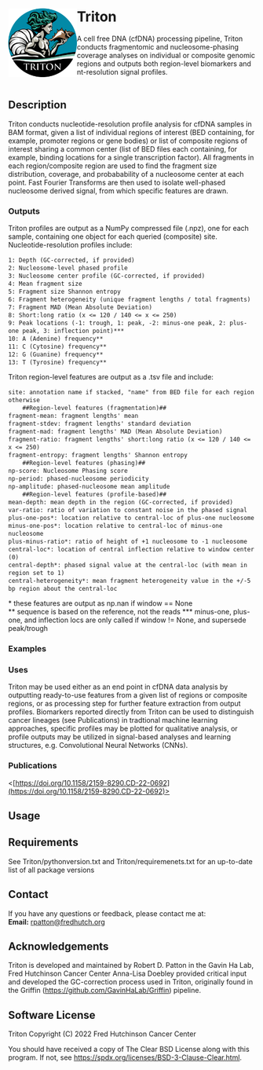 # Triton <img src="misc/logo_v1.png" width="140" align="left">
A cell free DNA (cfDNA) processing pipeline, Triton conducts fragmentomic and nucleosome-phasing coverage analyses on individual or
composite genomic regions and outputs both region-level biomarkers and nt-resolution signal profiles.
<br/><br/>


## Description
Triton conducts nucleotide-resolution profile analysis for cfDNA samples in BAM format, given a list of individual regions of interest (BED containing,
for example, promoter regions or gene bodies) or list of composite regions of interest sharing a common center (list of BED files each containing, for
example, binding locations for a single transcription factor). All fragments in each region/composite region are used to find the fragment size
distribution, coverage, and probabability of a nucleosome center at each point. Fast Fourier Transforms are then used to isolate well-phased
nucleosome derived signal, from which specific features are drawn.

### Outputs

Triton profiles are output as a NumPy compressed file (.npz), one for each sample, containing one object for each queried (composite) site.
Nucleotide-resolution profiles include:

    1: Depth (GC-corrected, if provided)  
    2: Nucleosome-level phased profile  
    3: Nucleosome center profile (GC-corrected, if provided)  
    4: Mean fragment size  
    5: Fragment size Shannon entropy  
    6: Fragment heterogeneity (unique fragment lengths / total fragments)  
    7: Fragment MAD (Mean Absolute Deviation)  
    8: Short:long ratio (x <= 120 / 140 <= x <= 250)  
    9: Peak locations (-1: trough, 1: peak, -2: minus-one peak, 2: plus-one peak, 3: inflection point)***  
    10: A (Adenine) frequency**  
    11: C (Cytosine) frequency**  
    12: G (Guanine) frequency**  
    13: T (Tyrosine) frequency**  
  
Triton region-level features are output as a .tsv file and include:

    site: annotation name if stacked, "name" from BED file for each region otherwise  
        ##Region-level features (fragmentation)##  
    fragment-mean: fragment lengths' mean  
    fragment-stdev: fragment lengths' standard deviation  
    fragment-mad: fragment lengths' MAD (Mean Absolute Deviation)  
    fragment-ratio: fragment lengths' short:long ratio (x <= 120 / 140 <= x <= 250)  
    fragment-entropy: fragment lengths' Shannon entropy  
        ##Region-level features (phasing)##  
    np-score: Nucleosome Phasing score  
    np-period: phased-nucleosome periodicity  
    np-amplitude: phased-nucleosome mean amplitude  
        ##Region-level features (profile-based)##  
    mean-depth: mean depth in the region (GC-corrected, if provided)  
    var-ratio: ratio of variation to constant noise in the phased signal  
    plus-one-pos*: location relative to central-loc of plus-one nucleosome  
    minus-one-pos*: location relative to central-loc of minus-one nucleosome  
    plus-minus-ratio*: ratio of height of +1 nucleosome to -1 nucleosome  
    central-loc*: location of central inflection relative to window center (0)  
    central-depth*: phased signal value at the central-loc (with mean in region set to 1)  
    central-heterogeneity*: mean fragment heterogeneity value in the +/-5 bp region about the central-loc  
  
\* these features are output as np.nan if window == None  
\** sequence is based on the reference, not the reads
\*** minus-one, plus-one, and inflection locs are only called if window != None, and supersede peak/trough

### Examples

### Uses

Triton may be used either as an end point in cfDNA data analysis by outputting ready-to-use features from a given list of regions or
composite regions, or as processing step for further feature extraction from output profiles. Biomarkers reported directly from
Triton can be used to distinguish cancer lineages (see Publications) in tradtional machine learning approaches, specific profiles
may be plotted for qualitative analysis, or profile outputs may be utilized in signal-based analyses and learning structures, 
e.g. Convolutional Neural Networks (CNNs). 

### Publications

<[https://doi.org/10.1158/2159-8290.CD-22-0692](https://doi.org/10.1158/2159-8290.CD-22-0692)>

## Usage

## Requirements

See Triton/pythonversion.txt and Triton/requiremenets.txt for an up-to-date list of all package versions

## Contact
If you have any questions or feedback, please contact me at:  
**Email:** <rpatton@fredhutch.org>

## Acknowledgements
Triton is developed and maintained by Robert D. Patton in the Gavin Ha Lab, Fred Hutchinson Cancer Center
Anna-Lisa Doebley provided critical input and developed the GC-correction process used in Triton, originally found
in the Griffin (<https://github.com/GavinHaLab/Griffin>) pipeline.

## Software License
Triton
Copyright (C) 2022 Fred Hutchinson Cancer Center

You should have received a copy of The Clear BSD License along with this program.
If not, see <https://spdx.org/licenses/BSD-3-Clause-Clear.html>.

